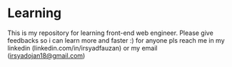 # Learning
This is my repository for learning front-end web engineer. Please give feedbacks so i can learn more and faster :)
for anyone pls reach me in my linkedin (linkedin.com/in/irsyadfauzan) or my email (irsyadojan18@gmail.com)
